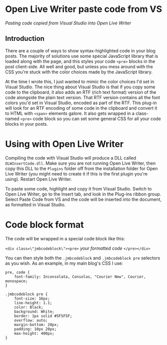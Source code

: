 ﻿Open Live Writer paste code from VS
===

_Pasting code copied from Visual Studio into Open Live Writer_

Introduction
---

There are a couple of ways to show syntax-highlighted code in your blog posts. The majority of solutions use some special JavaScript library that is loaded along with the page, and this styles your code `<pre>` blocks in the post client-side. All well and good, but unless you mess around with the CSS you're stuck with the color choices made by the JavaScript library. 

At the time I wrote this, I just wanted to mimic the color choices I'd set in Visual Studio. The nice thing about Visual Studio is that if you copy some code to the clipboard, it also adds an RTF (rich text format) version of the code alongside the plain text version. That RTF version contains all the font colors you'd set in Visual Studio, encoded as part of the RTF. This plug-in will look for an RTF encoding of some code in the clipboard and convert it to HTML with `<span>` elements galore. It also gets wrapped in a class-named `<pre>` code block so you can set some general CSS for all your code blocks in your posts.


Using with Open Live Writer
===

Compiling the code with Visual Studio will produce a DLL called `OLWInsertCode.dll`. Make sure you are not running Open Live Writer, then copy this DLL to the `Plugins` folder off from the installation folder for Open Live Writer (you might need to create it if this is the first plugin you're using). Restart Open Live Writer.

To paste some code, highlight and copy it from Visual Studio. Switch to Open Live Writer, go to the Insert tab, and look in the Plug-ins ribbon group. Select Paste Code from VS and the code will be inserted into the document, as formatted in Visual Studio.

Code block format
===

The code will be wrapped in a special code block like this:

`<div class=\"jmbcodeblock\"><pre>` _your formatted code_ `</pre></div>`

You can then style both the `.jmbcodeblock` and `.jmbcodeblock pre` selectors as you wish. As an example, in my main blog's CSS I use:

    pre, code { 
        font-family: Inconsolata, Consolas, "Courier New", Courier, monospace; 
    }

    .jmbcodeblock pre {
        font-size: 16px;
        line-height: 1.1;
        color: Black; 
        background: White;
        border: 1px solid #5F5F5F;
        overflow: auto;
        margin-bottom: 20px;
        padding: 10px 20px;
        max-height: 400px;
    }


